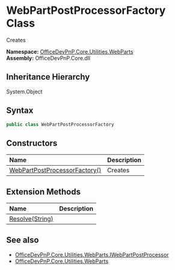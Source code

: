 # WebPartPostProcessorFactory Class
 Creates   

**Namespace:** [OfficeDevPnP.Core.Utilities.WebParts](OfficeDevPnP.Core.Utilities.WebParts.md)  
**Assembly:** OfficeDevPnP.Core.dll  
## Inheritance Hierarchy
System.Object  
## Syntax
```C#
public class WebPartPostProcessorFactory
```
## Constructors
|**Name**|**Description**|
|:-----|:-----|
| [WebPartPostProcessorFactory()](OfficeDevPnP.Core.Utilities.WebParts.WebPartPostProcessorFactory.ctor1.md) |  Creates 
## Extension Methods
|**Name**|**Description**|
|:-----|:-----|
| [Resolve(String)](OfficeDevPnP.Core.Utilities.WebParts.WebPartPostProcessorFactory.a52a88e9.md) | 
## See also
- [OfficeDevPnP.Core.Utilities.WebParts.IWebPartPostProcessor](OfficeDevPnP.Core.Utilities.WebParts.IWebPartPostProcessor.md)
- [OfficeDevPnP.Core.Utilities.WebParts](OfficeDevPnP.Core.Utilities.WebParts.md)
